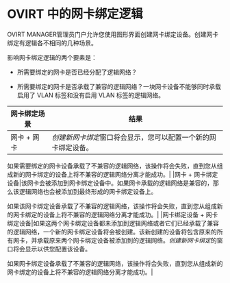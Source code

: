 # OVIRT 中的网卡绑定逻辑

OVIRT
MANAGER管理员门户允许您使用图形界面创建网卡绑定设备。创建网卡绑定有逻辑各不相同的几种场景。

影响网卡绑定逻辑的两个要素是：

-   所需要绑定的网卡是否已经分配了逻辑网络？

-   所需要绑定的网卡是否承载了兼容的逻辑网络？一块网卡设备不能够同时承载启用了
    VLAN 标签和没有启用 VLAN 标签的逻辑网络。

|网卡绑定场景|结果|
|------------|----|
|网卡 + 网卡|*创建新网卡绑定*窗口将会显示，您可以配置一个新的网卡绑定设备。

如果需要绑定的网卡设备承载了不兼容的逻辑网络，该操作将会失败，直到您从组成新的网卡绑定的设备上将不兼容的逻辑网络分离才能成功。|
|网卡 + 网卡绑定设备|该网卡会被添加到网卡绑定设备中。如果网卡承载的逻辑网络是兼容的，那么该逻辑网络也会被添加到最终形成的网卡绑定设备上。

如果该网卡绑定设备承载了不兼容的逻辑网络，该操作将会失败，直到您从组成新的网卡绑定的设备上将不兼容的逻辑网络分离才能成功。|
|网卡绑定设备 + 网卡绑定设备|如果这两个网卡绑定设备都未添加到逻辑网络或者它们已经承载了兼容的逻辑网络，一个新的网卡绑定设备将会被创建。该新创建的设备将包含原来的所有网卡，并承载原来两个网卡绑定设备被添加到的逻辑网络。*创建新网卡绑定*的窗口将会显示以供您配置该设备。

如果网卡绑定设备承载了不兼容的逻辑网络，该操作将会失败，直到您从组成新的网卡绑定的设备上将不兼容的逻辑网络分离才能成功。|

